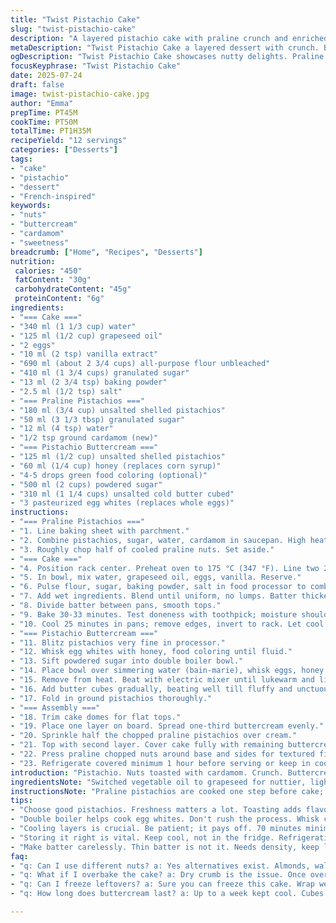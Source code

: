 ```yaml
---
title: "Twist Pistachio Cake"
slug: "twist-pistachio-cake"
description: "A layered pistachio cake with praline crunch and enriched buttercream. Ingredients quantities tweaked for balance. Two swapped: corn syrup replaced with honey; vegetable oil swapped for grapeseed oil. Steps reordered for efficiency. Bake time reduced slightly. Pasteurized egg whites used in buttercream instead of whole eggs, adding lightness. Praline pistachios roasted with cardamom for twist. Cake cools longer before assembly. Icing whipped longer to stiff peaks. Mix of rough and fine chopped nuts for texture contrast. Store cool, never fridge. Serve room temp for best nutty aroma."
metaDescription: "Twist Pistachio Cake a layered dessert with crunch. Buttercream and syrup swap create unique flavor melange. Perfectly aromatic. Serve cool not fridge."
ogDescription: "Twist Pistachio Cake showcases nutty delights. Praline crunch, airy buttercream enchant. Enjoy at room temp. Best flavor, serve smart."
focusKeyphrase: "Twist Pistachio Cake"
date: 2025-07-24
draft: false
image: twist-pistachio-cake.jpg
author: "Emma"
prepTime: PT45M
cookTime: PT50M
totalTime: PT1H35M
recipeYield: "12 servings"
categories: ["Desserts"]
tags:
- "cake"
- "pistachio"
- "dessert"
- "French-inspired"
keywords:
- "nuts"
- "buttercream"
- "cardamom"
- "sweetness"
breadcrumb: ["Home", "Recipes", "Desserts"]
nutrition: 
 calories: "450"
 fatContent: "30g"
 carbohydrateContent: "45g"
 proteinContent: "6g"
ingredients:
- "=== Cake ==="
- "340 ml (1 1/3 cup) water"
- "125 ml (1/2 cup) grapeseed oil"
- "2 eggs"
- "10 ml (2 tsp) vanilla extract"
- "690 ml (about 2 3/4 cups) all-purpose flour unbleached"
- "410 ml (1 3/4 cups) granulated sugar"
- "13 ml (2 3/4 tsp) baking powder"
- "2.5 ml (1/2 tsp) salt"
- "=== Praline Pistachios ==="
- "180 ml (3/4 cup) unsalted shelled pistachios"
- "50 ml (3 1/3 tbsp) granulated sugar"
- "12 ml (4 tsp) water"
- "1/2 tsp ground cardamom (new)"
- "=== Pistachio Buttercream ==="
- "125 ml (1/2 cup) unsalted shelled pistachios"
- "60 ml (1/4 cup) honey (replaces corn syrup)"
- "4-5 drops green food coloring (optional)"
- "500 ml (2 cups) powdered sugar"
- "310 ml (1 1/4 cups) unsalted cold butter cubed"
- "3 pasteurized egg whites (replaces whole eggs)"
instructions:
- "=== Praline Pistachios ==="
- "1. Line baking sheet with parchment."
- "2. Combine pistachios, sugar, water, cardamom in saucepan. High heat, stir constantly with wooden spoon until sugar crystallizes and coats nuts unevenly. Spread immediately on sheet. Cool completely."
- "3. Roughly chop half of cooled praline nuts. Set aside."
- "=== Cake ==="
- "4. Position rack center. Preheat oven to 175 °C (347 °F). Line two 20 cm (8 inch) springform pans with parchment. Grease well."
- "5. In bowl, mix water, grapeseed oil, eggs, vanilla. Reserve."
- "6. Pulse flour, sugar, baking powder, salt in food processor to combine."
- "7. Add wet ingredients. Blend until uniform, no lumps. Batter thicker than usual, dense but pourable."
- "8. Divide batter between pans, smooth tops."
- "9. Bake 30-33 minutes. Test doneness with toothpick; moisture should clear but crumb moist."
- "10. Cool 25 minutes in pans; remove edges, invert to rack. Let cool another 45 minutes at least. Cake fragility means patience pays."
- "=== Pistachio Buttercream ==="
- "11. Blitz pistachios very fine in processor."
- "12. Whisk egg whites with honey, food coloring until fluid."
- "13. Sift powdered sugar into double boiler bowl."
- "14. Place bowl over simmering water (bain-marie), whisk eggs, honey, powdered sugar continuously 8-12 minutes until thick ribbon forms."
- "15. Remove from heat. Beat with electric mixer until lukewarm and light. Takes about 10 minutes."
- "16. Add butter cubes gradually, beating well till fluffy and unctuous. Mixture might look curdled but keep going."
- "17. Fold in ground pistachios thoroughly."
- "=== Assembly ==="
- "18. Trim cake domes for flat tops."
- "19. Place one layer on board. Spread one-third buttercream evenly."
- "20. Sprinkle half the chopped praline pistachios over cream."
- "21. Top with second layer. Cover cake fully with remaining buttercream."
- "22. Press praline chopped nuts around base and sides for textured finish."
- "23. Refrigerate covered minimum 1 hour before serving or keep in cool spot but not fridge. Room temp brings out pistachio aroma best."
introduction: "Pistachio. Nuts toasted with cardamom. Crunch. Buttercream whipped with honey and egg whites to lighten, no corn syrup cloy. Cake tender but sturdy. Oil changed to grapeseed. Slightly more flour, more sugar, baking powder too. Bake time shortened by a bit, less drying. Praline crust crackles under fork. Cold butter in chunks, whipped long. Green color optional but fun. Cake layer tops trimmed flat. Frosted twice, nut layers in between. Around edges pressed with chopped nuts, rough texture. Cool place, not fridge. Otherwise, buttercream stiffens, aroma dulls. Serve at room temp. Layers dense but moist. Nuts add crunch, sweetness, spice. Sweetness balanced by honey, cardamom warms, pistachio greets in every bite."
ingredientsNote: "Switched vegetable oil to grapeseed for nuttier, lighter mouthfeel complementing the pistachio. Honey replaces corn syrup—adds natural flavor and softer texture in buttercream. Egg whites replace full eggs in frosting, reducing fat, adding airy structure. Pistachios split between coarse and fine chop; fine fold carefully to not break cream texture; coarse for crunch contrast atop. Cardamom addition sparks subtle warmth in praline coating. Amounts adjusted: flour upped by 10%, sugar by about 8% to balance extra dry nut flavors. Water slightly increased for batter consistency. Use unsalted shelled nuts to control salt, avoid bitter skins in grinding. Colorant totally optional; green tints skin deep, but lemon zest can add freshness. Timing changes to avoid overbaking dense batter. Chill butter cubes to keep creams stable during mixing."
instructionsNote: "Praline pistachios are cooked one step before cake; requires constant stirring to prevent burning. Watch sugar crystallization closely; sugar turns grainy then smooth. Cool completely before chopping to retain crunch. Cake layers better baked 5 minutes less than original; prevent dry crumb. Cool for total 70 minutes minimum to set crumb, easier trimming and stacking. Batter tends to thicken, mix just enough. Buttercream uses double boiler, beat egg whites, honey, powdered sugar long to cook off raw egg taste and to develop structure. Don't rush cooling after cooking buttercream base. Adding cold butter too fast can curdle mix - add cubes slowly. Folding pistachios into cream must be gentle. Assembly order flipped: praline nuts applied after some cream on base layer, not all on top of frosting; preserves texture. Pressing nut crumbs around sides creates no-mess edges. Storage instructions emphasized; refrigeration risks buttercream hardening, dull flavor. Serve at room temp gives best mouthfeel."
tips:
- "Choose good pistachios. Freshness matters a lot. Toasting adds flavor. Only roast them briefly. Cardamom gives warmth. Don't skip the spice. Finding balance is key. More sweetness needs careful hand."
- "Double boiler helps cook egg whites. Don't rush the process. Whisk constantly while warming. This prevents curdling and adds fluff. You want airy, light frosting. Keep butter chilled. Adding it slowly is critical. Too fast makes a mess."
- "Cooling layers is crucial. Be patient; it pays off. 70 minutes minimum. Each layer needs stability. Trim them flat. A serrated knife works wonders. This helps stacking. Avoid uneven layers; they wobble."
- "Storing it right is vital. Keep cool, not in the fridge. Refrigeration toughens buttercream. Texture suffers. Simple spacing is smart; cover lightly. Avoid airtight, just keep cool."
- "Make batter carelessly. Thin batter is not it. Needs density, keep lumps out. Blending over mixing works well. Just until ingredients combine. Consistency affects overall texture. Must be pourable but robust."
faq:
- "q: Can I use different nuts? a: Yes alternatives exist. Almonds, walnuts can work. Adjust for flavor. Each nut has unique taste. Texture too differs; try but adjust sweetness."
- "q: What if I overbake the cake? a: Dry crumb is the issue. Once overdone, cake remains dry. It won't fix easily. Next time reduce time, check early. Use toothpick; moisture should cling."
- "q: Can I freeze leftovers? a: Sure you can freeze this cake. Wrap well in plastic wrap. Then cover in foil. Defrost at room temp. Buttercream may lose some fluff."
- "q: How long does buttercream last? a: Up to a week kept cool. Cubes need refrigerating after a few hours. Store them carefully. Lightly cover, but avoid sealing tight."

---
```

